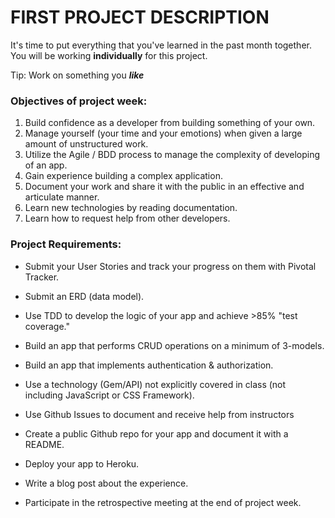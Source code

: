 # FIRST PROJECT DESCRIPTION

It's time to put everything that you've learned in the past month together. You will be working **individually** for this project.

Tip: Work on something you ***like***

### Objectives of project week:

1. Build confidence as a developer from building something of your own.
2. Manage yourself (your time and your emotions) when given a large amount of unstructured work.
3. Utilize the Agile / BDD process to manage the complexity of developing of an app.
4. Gain experience building a complex application.
5. Document your work and share it with the public in an effective and articulate manner.
6. Learn new technologies by reading documentation.
7. Learn how to request help from other developers.

### Project Requirements:

* Submit your User Stories and track your progress on them with Pivotal Tracker.
* Submit an ERD (data model).

* Use TDD to develop the logic of your app and achieve >85% "test coverage."
* Build an app that performs CRUD operations on a minimum of 3-models.
* Build an app that implements authentication & authorization.
* Use a technology (Gem/API) not explicitly covered in class (not including JavaScript or CSS Framework).

* Use Github Issues to document and receive help from instructors

* Create a public Github repo for your app and document it with a README.
* Deploy your app to Heroku. 

* Write a blog post about the experience.
* Participate in the retrospective meeting at the end of project week.